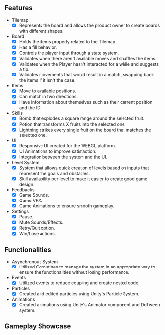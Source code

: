 ## Features ##
 - Tilemap
   - [x] Represents the board and allows the product owner to create boards with different shapes. 
 - Board
   - [x] Holds the items properly related to the Tilemap. 
   - [x] Has a fill behavior. 
   - [x] Controls the player input through a state system. 
   - [x] Validates when there aren't available moves and shuffles the items. 
   - [x] Validates when the Player hasn't interacted for a while and suggests a tip. 
   - [x] Validates movements that would result in a match, swapping back the items if it isn't the case. 
  - Items
    - [x] Move to available positions. 
    - [x] Can match in two directions. 
    - [x] Have information about themselves such as their current position and the ID. 
  - Skills
    - [x] Bomb that explodes a square range around the selected fruit.
    - [x] Potion that transforms X fruits into the selected one.
    - [x] Lightning strikes every single fruit on the board that matches the selected one.
  - UI
    - [x] Responsive UI created for the WEBGL platform.
    - [x] UI Animations to improve satisfaction.
    - [X] Integration between the system and the UI.  
  - Level System
    - [x] System that allows quick creation of levels based on inputs that represent the goals and obstacles.
    - [x] Skill availability per level to make it easier to create good game design.
  - Feedbacks
    - [x] Game Sounds.
    - [x] Game VFX.
    - [x] Game Animations to ensure smooth gameplay.
  - Settings
    - [X] Pause.
    - [X] Mute Sounds/Effects.
    - [X] Retry/Quit option.
    - [X] Win/Lose actions.

## Functionalities ##
- Asynchronous System
  - [x] Utilized Coroutines to manage the system in an appropriate way to ensure the functionalities without losing performance.
- Events
  - [x] Utilized events to reduce coupling and create nested code.
- Particles
  - [x] Created and edited particles using Unity's Particle System.
- Animations
  - [x] Created animations using Unity's Animator component and DoTween system.

## Gameplay Showcase ## 
